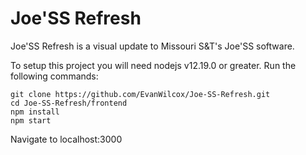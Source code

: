 # Joe'SS Refresh

Joe'SS Refresh is a visual update to Missouri S&T's Joe'SS software.

To setup this project you will need nodejs v12.19.0 or greater.
Run the following commands: 

    git clone https://github.com/EvanWilcox/Joe-SS-Refresh.git
    cd Joe-SS-Refresh/frontend
    npm install
    npm start

Navigate to localhost:3000
